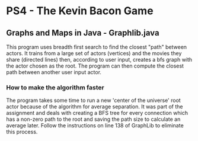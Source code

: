 # PS4 - The Kevin Bacon Game
## Graphs and Maps in Java - Graphlib.java

This program uses breadth first search to find the closest "path" between actors. It trains from a large
set of actors (vertices) and the movies they share (directed lines) then, according to user input, creates
a bfs graph with the actor chosen as the root. The program can then compute the closest path between another
user input actor.

### How to make the algorithm faster
The program takes some time to run a new 'center of the universe' root actor because of the algorithm
for average separation. It was part of the assignment and deals with creating a BFS tree for every
connection which has a non-zero path to the root and saving the path size to calculate
an average later. Follow the instructions on line 138 of GraphLib to eliminate this process.